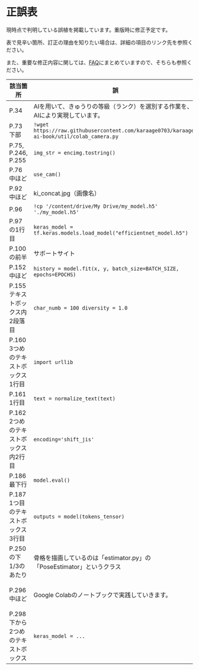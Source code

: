 # 正誤表

現時点で判明している誤植を掲載しています。重版時に修正予定です。

表で見辛い箇所、訂正の理由を知りたい場合は、詳細の項目のリンク先を参照ください。

また、重要な修正内容に関しては、[FAQ](./FAQ.md)にまとめていますので、そちらも参照ください。

| 該当箇所 | 誤 | 正 | 詳細 |
| -- | -- | -- | -- |
| P.34 | AIを用いて、きゅうりの等級（ランク）を選別する作業を、AIにより実現しています。 | AIを用いて、きゅうりの等級（ランク）を選別する作業を実現しています。| [#5](https://github.com/karaage0703/karaage-ai-book/issues/5)|
| P.73 下部 | `!wget https://raw.githubusercontent.com/karaage0703/karaage-ai-book/util/colab_camera.py` | `!wget https://raw.githubusercontent.com/karaage0703/karaage-ai-book/master/util/colab_camera.py` | [#2](https://github.com/karaage0703/karaage-ai-book/issues/2) |
| P.75, P.246, P.255 | `img_str = encimg.tostring()` | `img_str = encimg.tobytes()` | [#4](https://github.com/karaage0703/karaage-ai-book/issues/4), [#20](https://github.com/karaage0703/karaage-ai-book/issues/20) |
| P.76 中ほど | `use_cam()` | `colab_camera.use_cam()` | [#3](https://github.com/karaage0703/karaage-ai-book/issues/3) |
| P.92 中ほど | ki_concat.jpg（画像名） | concat.jpg（画像名） | [#15](https://github.com/karaage0703/karaage-ai-book/issues/15) |
| P.96 | `!cp '/content/drive/My Drive/my_model.h5' './my_model.h5'` | `!cp '/content/drive/My Drive/my_model_aug.h5' './my_model_aug.h5'` | [#7](https://github.com/karaage0703/karaage-ai-book/issues/7) |
| P.97の1行目 | `keras_model = tf.keras.models.load_model("efficientnet_model.h5")` | `import tensorflow_hub as hub`<br>`keras_model = tf.keras.models.load_model("efficientnet_model.h5", custom_objects={'KerasLayer':hub.KerasLayer})` | [#6](https://github.com/karaage0703/karaage-ai-book/issues/6) |
| P.100の前半 | サボートサイト | サポートサイト | [#9](https://github.com/karaage0703/karaage-ai-book/issues/9) |
| P.152中ほど | `history = model.fit(x, y, batch_size=BATCH_SIZE, epochs=EPOCHS)` | `history = model.fit(x, y, batch_size=BATCH_SIZE, epochs=EPOCHS, callbacks=[print_callback])` | [#10](https://github.com/karaage0703/karaage-ai-book/issues/10) |
| P.155 テキストボックス内2段落目 | `char_numb = 100 diversity = 1.0` | `diversity = 1.0` | [#11](https://github.com/karaage0703/karaage-ai-book/issues/11) |
| P.160 3つめのテキストボックス1行目 | `import urllib` | `import urllib.request` | [#22](https://github.com/karaage0703/karaage-ai-book/issues/22) |
| P.161 1行目 | `text = normalize_text(text)` | （削除） | [#12](https://github.com/karaage0703/karaage-ai-book/issues/12) |
| P.162 2つめのテキストボックス内2行目 | `encoding='shift_jis'` | `encoding='utf-8'` | [#13](https://github.com/karaage0703/karaage-ai-book/issues/13) |
| P.186 最下行 | `model.eval()` | `model_mask.eval()` | [#14](https://github.com/karaage0703/karaage-ai-book/issues/14) |
| P.187 1つ目のテキストボックス3行目 | `outputs = model(tokens_tensor)` | `outputs = model_mask(tokens_tensor)` | [#14](https://github.com/karaage0703/karaage-ai-book/issues/14) |
| P.250の下1/3のあたり | 骨格を描画しているのは「estimator.py」の「PoseEstimator」というクラス | 骨格を描画しているのは「estimator.py」の「TfPoseEstimator」というクラス | [#25](https://github.com/karaage0703/karaage-ai-book/issues/25) |
| P.296 中ほど | Google Colabのノートブックで実践していきます。 | Google Colabのノートブック「06_karaage_ai_book_tflite_convert.ipynb」で実践していきます。 | [#18](https://github.com/karaage0703/karaage-ai-book/issues/18) |
| P.298 下から2つめのテキストボックス | `keras_model = ...` | `keras_mnist_model = ...` | [#17](https://github.com/karaage0703/karaage-ai-book/issues/17) |
